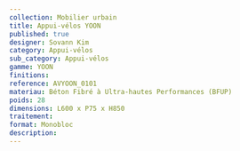 ```yaml
---
collection: Mobilier urbain
title: Appui-vélos YOON 
published: true
designer: Sovann Kim
category: Appui-vélos 
sub_category: Appui-vélos 
gamme: YOON 
finitions: 
reference: AVYOON_0101
materiau: Béton Fibré à Ultra-hautes Performances (BFUP)
poids: 28
dimensions: L600 x P75 x H850 
traitement: 
format: Monobloc
description: 
---
```

